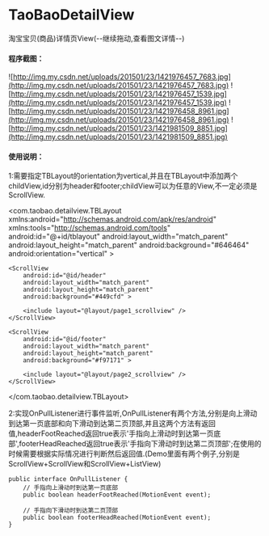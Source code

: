 TaoBaoDetailView
================

淘宝宝贝(商品)详情页View(--继续拖动,查看图文详情--)

#### 程序截图：

![http://img.my.csdn.net/uploads/201501/23/1421976457_7683.jpg](http://img.my.csdn.net/uploads/201501/23/1421976457_7683.jpg)
![http://img.my.csdn.net/uploads/201501/23/1421976457_1539.jpg](http://img.my.csdn.net/uploads/201501/23/1421976457_1539.jpg)
![http://img.my.csdn.net/uploads/201501/23/1421976458_8961.jpg](http://img.my.csdn.net/uploads/201501/23/1421976458_8961.jpg)
![http://img.my.csdn.net/uploads/201501/23/1421981509_8851.jpg](http://img.my.csdn.net/uploads/201501/23/1421981509_8851.jpg)

#### 使用说明：

1:需要指定TBLayout的orientation为vertical,并且在TBLayout中添加两个childView,id分别为header和footer;childView可以为任意的View,不一定必须是ScrollView.

<com.taobao.detailview.TBLayout xmlns:android="http://schemas.android.com/apk/res/android"
    xmlns:tools="http://schemas.android.com/tools"
    android:id="@+id/tblayout"
    android:layout_width="match_parent"
    android:layout_height="match_parent"
    android:background="#646464"
    android:orientation="vertical" >

    <ScrollView
        android:id="@id/header"
        android:layout_width="match_parent"
        android:layout_height="match_parent"
        android:background="#449cfd" >

        <include layout="@layout/page1_scrollview" />
    </ScrollView>

    <ScrollView
        android:id="@id/footer"
        android:layout_width="match_parent"
        android:layout_height="match_parent"
        android:background="#f97171" >

        <include layout="@layout/page2_scrollview" />
    </ScrollView>

</com.taobao.detailview.TBLayout>

2:实现OnPullListener进行事件监听,OnPullListener有两个方法,分别是向上滑动到达第一页底部和向下滑动到达第二页顶部,并且这两个方法有返回值,headerFootReached返回true表示'手指向上滑动时到达第一页底部',footerHeadReached返回true表示'手指向下滑动时到达第二页顶部';在使用的时候需要根据实际情况进行判断然后返回值.(Demo里面有两个例子,分别是ScrollView+ScrollView和ScrollView+ListView)
	
	
	public interface OnPullListener {
		// 手指向上滑动时到达第一页底部
		public boolean headerFootReached(MotionEvent event);

		// 手指向下滑动时到达第二页顶部
		public boolean footerHeadReached(MotionEvent event);
	}
